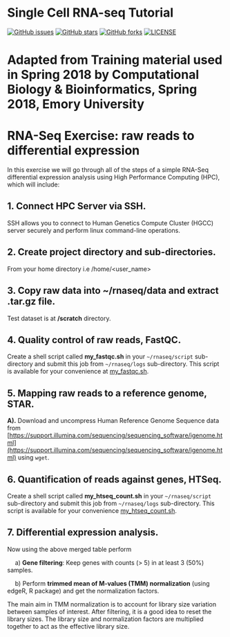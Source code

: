 # Single Cell RNA-seq Tutorial
[![GitHub issues](https://img.shields.io/github/issues/rayotoo/RNA-seq-HPC-?style=flat-square)](https://github.com/rayotoo/RNA-seq-HPC-/issues)
[![GitHub stars](https://img.shields.io/github/stars/rayotoo/RNA-seq-HPC-?style=flat-square&color=important)](https://github.com/rayotoo/RNA-seq-HPC-/stargazers)
[![GitHub forks](https://img.shields.io/github/forks/rayotoo/RNA-seq-HPC-?style=flat-square&color=blueviolet)](https://github.com/rayotoo/RNA-seq-HPC-/network/members)
[![LICENSE](https://img.shields.io/github/license/rayotoo/RNA-seq-HPC-?style=flat-square&color=green)](https://github.com/rayotoo/RNA-seq-HPC-/blob/main/LICENSE)

# Adapted from Training material used in Spring 2018 by Computational Biology & Bioinformatics, Spring 2018, Emory University

# RNA-Seq Exercise: raw reads to differential expression

In this exercise we will go through all of the steps of a simple RNA-Seq differential expression analysis using High Performance Computing (HPC), which will include:

## 1. Connect HPC Server via SSH.
SSH allows you to connect to Human Genetics Compute Cluster (HGCC) server securely and perform linux command-line operations.

## 2. Create project directory and sub-directories.
From your home directory i.e /home/<user_name>

## 3. Copy raw data into ~/rnaseq/data and extract .tar.gz file.
Test dataset is at **/scratch** directory. 

## 4. Quality control of raw reads, FastQC.
Create a shell script called **my_fastqc.sh** in your `~/rnaseq/script` sub-directory and submit this job from `~/rnaseq/logs` sub-directory. This script is available for your convenience at [my_fastqc.sh](https://bitbucket.org/adinasarapu/ibs_class/src).

## 5. Mapping raw reads to a reference genome, STAR.
**A).** Download and uncompress Human Reference Genome Sequence data from
[https://support.illumina.com/sequencing/sequencing_software/igenome.html](https://support.illumina.com/sequencing/sequencing_software/igenome.html) using `wget`.

## 6. Quantification of reads against genes, HTSeq.
Create a shell script called **my_htseq_count.sh** in your `~/rnaseq/script` sub-directory and submit this job from `~/rnaseq/logs` sub-directory. This script is available for your convenience [my_htseq_count.sh](https://bitbucket.org/adinasarapu/ibs_class/src).

## 7. Differential expression analysis.
Now using the above merged table perform 
  
 &emsp; a) **Gene filtering**: Keep genes with counts (> 5) in at least 3 (50%) samples. 
  
 &emsp; b) Perform **trimmed mean of M-values (TMM) normalization** (using edgeR, R package) and get the normalization factors. 

The main aim in TMM normalization is to account for library size variation between samples of interest. After filtering, it is a good idea to reset the library sizes. The library size and normalization factors are multiplied together to act as the effective library size.


